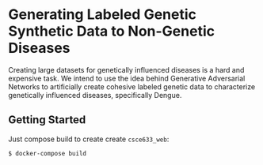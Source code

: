 # Generating Labeled Genetic Synthetic Data to Non-Genetic Diseases

Creating large datasets for genetically influenced diseases is a hard and expensive task.
We intend to use the idea behind Generative Adversarial Networks to artificially create cohesive labeled genetic data to characterize genetically influenced diseases, specifically Dengue.

## Getting Started

Just compose build to create create `csce633_web`:

```bash
$ docker-compose build
```
